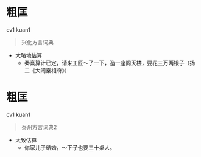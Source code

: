 # 粗匡
cv1 kuan1
> 兴化方言词典
- 大略地估算
  - 秦熹算计已定，请来工匠～了一下，造一座阁天楼，要花三万两银子（扬二《大闹秦相府》）

# 粗匡
cv1 kuan1
> 泰州方言词典2
- 大致估算
  - 你家儿子结婚，～下子也要三十桌人。
